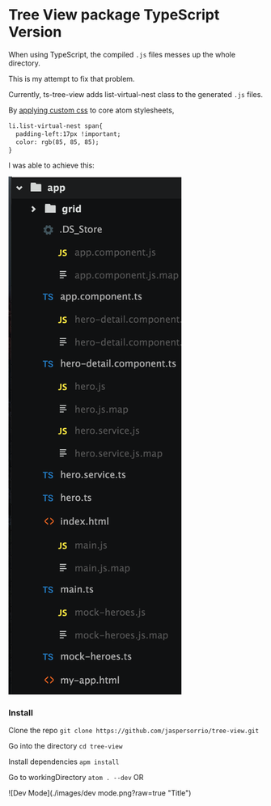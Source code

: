 # Tree View package TypeScript Version

When using TypeScript, the compiled `.js` files messes up the whole directory.

This is my attempt to fix that problem.

Currently, ts-tree-view adds list-virtual-nest class to the generated `.js` files.

By [applying custom css](https://atom.io/docs/latest/using-atom-basic-customization#style-tweaks) to core atom stylesheets,

````
li.list-virtual-nest span{
  padding-left:17px !important;
  color: rgb(85, 85, 85);
}
````

I was able to achieve this:

![Attempt 1](./images/attempt1.png?raw=true "Title")

### Install

Clone the repo
`git clone https://github.com/jaspersorrio/tree-view.git`

Go into the directory
`cd tree-view`

Install dependencies
`apm install`

Go to workingDirectory
`atom . --dev` OR

![Dev Mode](./images/dev mode.png?raw=true "Title")
